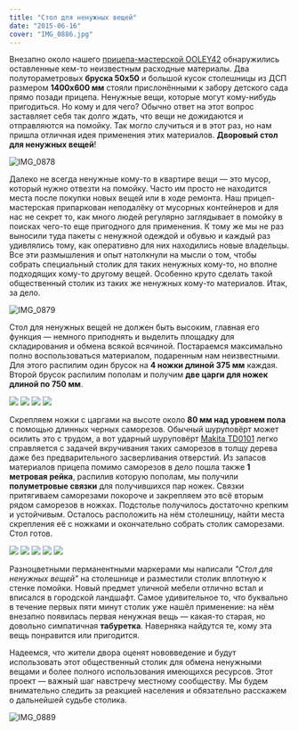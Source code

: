 ```yaml
---
title: "Стол для ненужных вещей"
date: "2015-06-16"
cover: "IMG_0886.jpg"
---
```


Внезапно около нашего [прицепа-мастерской OOLEY42](http://ooley.ru/places/ooley42/) обнаружились оставленные кем-то неизвестным расходные материалы. Два полутораметровых **бруска 50х50** и большой кусок столешницы из ДСП размером **1400х600 мм** стояли прислонёнными к забору детского сада прямо позади прицепа. Ненужные вещи, которые могут кому-нибудь пригодиться. Но кому и для чего? Обычно ответ на этот вопрос заставляет себя так долго ждать, что вещи не дожидаются и отправляются на помойку. Так могло случиться и в этот раз, но нам пришла отличная идея применения этих материалов. **Дворовый стол для ненужных вещей**!

![IMG_0878](./images/IMG_0878.jpg)

Далеко не всегда ненужные кому-то в квартире вещи — это мусор, который нужно отвезти на помойку. Часто им просто не находится места после покупки новых вещей или в ходе ремонта. Наш прицеп-мастерская припаркован неподалёку от мусорных контейнеров и для нас не секрет то, как много людей регулярно заглядывает в помойку в поисках чего-то еще пригодного для применения. К тому же мы не раз выносили туда пакеты с ненужной одеждой и обувью и каждый раз удивлялись тому, как оперативно для них находились новые владельцы. Все эти размышления и опыт натолкнули на мысли о том, чтобы собрать специальный столик для таких ненужных кому-то, но вполне подходящих кому-то другому вещей. Особенно круто сделать такой общественный столик из таких же ненужных кому-то материалов. Итак, за дело.

![IMG_0879](./images/IMG_0879.jpg)

Стол для ненужных вещей не должен быть высоким, главная его функция — немного приподнять и выделить площадку для складирования и обмена всякой всячиной. Постараемся максимально полно воспользоваться материалом, подаренным нам неизвестными. Для этого распилим один брусок на **4 ножки длиной 375 мм** каждая. Второй брусок распилим пополам и получим **две царги для ножек длиной по 750 мм**.

![](./images/IMG_0880.jpg)
![](./images/IMG_0881.jpg)
![](./images/IMG_0882.jpg)
![](./images/IMG_0883.jpg)

Скрепляем ножки с царгами на высоте около **80 мм над уровнем пола** с помощью длинных черных саморезов. Обычный шуруповёрт может осилить это с трудом, а вот ударный шуруповёрт [Makita TD0101](http://ooley.ru/spisok-instrumentov-mobilnoj-masterskoj-ooley42/) легко справляется с задачей вкручивания таких саморезов в толщу дерева даже без предварительного засверливания отверстий. Из запасов материалов прицепа помимо саморезов в дело пошла также **1 метровая рейка**, распилив которую пополам, мы получили **полуметровые связки** для получившихся пар ножек. Связки притягиваем саморезами покороче и закрепляем это всё вторым рядом саморезов в ножках. Подстолье получилось достаточно крепким и устойчивым. Осталось расположить на нём столешницу, найти места скрепления её с ножками и окончательно собрать столик саморезами. Стол готов.

![](./images/IMG_0884.jpg)
![](./images/IMG_0885.jpg)
![](./images/IMG_0886.jpg)
![](./images/IMG_0887.jpg)
![](./images/IMG_0888.jpg)

Разноцветными перманентными маркерами мы написали _"Стол для ненужных вещей"_ на столешнице и разместили столик вплотную к стенке помойки. Новый предмет уличной мебели отлично встал и вписался в городской ландшафт. Самое удивительное то, что буквально в течение первых пяти минут столик уже нашёл применение: на нём внезапно появилась первая ненужная вещь — какая-то старая, но довольно симпатичная **табуретка**. Наверняка найдутся те, кому эта вещь понравится или пригодится.

Надеемся, что жители двора оценят нововведение и будут использовать этот общественный столик для обмена ненужными вещами и более полного использования имеющихся ресурсов. Этот проект — важный шаг навстречу местному сообществу. Мы будем внимательно следить за реакцией населения и обязательно расскажем о дальнейшей судьбе столика.

![IMG_0889](./images/IMG_0889.jpg)
